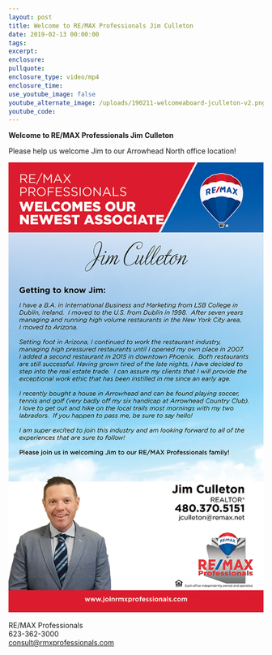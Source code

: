 ```yaml
---
layout: post
title: Welcome to RE/MAX Professionals Jim Culleton
date: 2019-02-13 00:00:00
tags:
excerpt:
enclosure:
pullquote:
enclosure_type: video/mp4
enclosure_time:
use_youtube_image: false
youtube_alternate_image: /uploads/190211-welcomeaboard-jculleton-v2.png
youtube_code:
---
```


**Welcome to RE/MAX Professionals Jim Culleton**

Please help us welcome Jim to our Arrowhead North office location!

![](/uploads/190211-welcomeaboard-jculleton-v2.png)

RE/MAX Professionals<br>623-362-3000<br>consult@rmxprofessionals.com